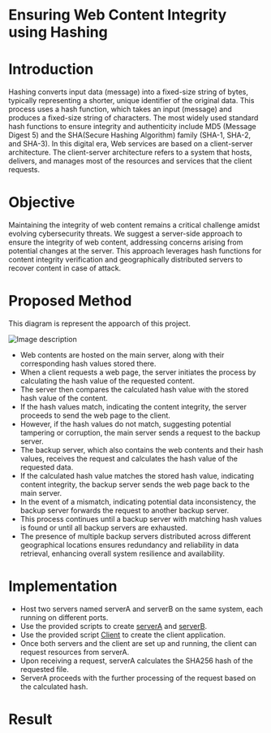 # Ensuring Web Content Integrity using Hashing
# Introduction
Hashing converts input data (message) into a fixed-size string of bytes, typically representing a shorter, unique identifier of the original data. This process uses a hash function, which takes an input (message) and produces a fixed-size string of characters. The most widely used standard hash functions to ensure integrity and authenticity include MD5 (Message Digest 5) and the SHA(Secure Hashing Algorithm) family (SHA-1, SHA-2, and SHA-3).
In this digital era, Web services are based on a client-server architecture. The client-server architecture refers to a system that hosts, delivers, and manages most of the resources and services that the client requests.



# Objective
Maintaining the integrity of web content remains a critical challenge amidst evolving cybersecurity threats. We suggest a server-side approach to ensure the integrity of web content, addressing concerns arising from potential changes at the server. This approach leverages hash functions for content  integrity verification and geographically distributed servers to recover content in case of attack.
# Proposed Method
This diagram is represent the appoarch of this project.

![Image description](Images/Proposed_Method.jpg)


* Web contents are hosted on the main server, along with their corresponding hash values stored there.
* When a client requests a web page, the server initiates the process by calculating the hash value of the requested content.
* The server then compares the calculated hash value with the stored hash value of the content.
* If the hash values match, indicating the content integrity, the server proceeds to send the web page to the client.
* However, if the hash values do not match, suggesting potential tampering or corruption, the main server sends a request to the backup server.
* The backup server, which also contains the web contents and their hash values, receives the request and calculates the hash value of the requested data.
* If the calculated hash value matches the stored hash value, indicating content integrity, the backup server sends the web page back to the main server.
* In the event of a mismatch, indicating potential data inconsistency, the backup server forwards the request to another backup server.
* This process continues until a backup server with matching hash values is found or until all backup servers are exhausted.
* The presence of multiple backup servers distributed across different geographical locations ensures redundancy and reliability in data retrieval, enhancing overall system resilience and availability.


# Implementation
- Host two servers named serverA and serverB on the same system, each running on different ports.
- Use the provided scripts to create [serverA](serverA.py) and [serverB](serverB.py).
- Use the provided script [Client](Client.py) to create the client application.
- Once both servers and the client are set up and running, the client can request resources from serverA.
- Upon receiving a request, serverA calculates the SHA256 hash of the requested file.
- ServerA proceeds with the further processing of the request based on the calculated hash.

# Result

